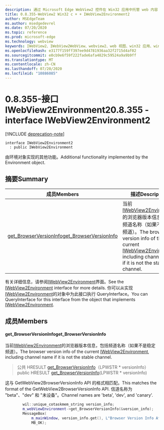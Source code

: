 ```yaml
---
description: 通过 Microsoft Edge WebView2 控件在 Win32 应用中托管 web 内容
title: 0.8.355-WebView2 Win32 c + + IWebView2Environment2
author: MSEdgeTeam
ms.author: msedgedevrel
ms.date: 07/20/2020
ms.topic: reference
ms.prod: microsoft-edge
ms.technology: webview
keywords: IWebView2、IWebView2WebView、webview2、web 视图、win32 应用、win32、edge
ms.openlocfilehash: e3177f159ff397ee9d4781936aa32f2715d4af02
ms.sourcegitcommit: e0cb9e6f59f222fade6afa4829c59524a9a9b9ff
ms.translationtype: MT
ms.contentlocale: zh-CN
ms.lasthandoff: 07/20/2020
ms.locfileid: "10886085"
---
```

# <span data-ttu-id="edba9-104">0.8.355-接口 IWebView2Environment2</span><span class="sxs-lookup"><span data-stu-id="edba9-104">0.8.355 - interface IWebView2Environment2</span></span> 

[!INCLUDE [deprecation-note](../../includes/deprecation-note.md)]

```
interface IWebView2Environment2
  : public IWebView2Environment
```

<span data-ttu-id="edba9-105">由环境对象实现的其他功能。</span><span class="sxs-lookup"><span data-stu-id="edba9-105">Additional functionality implemented by the Environment object.</span></span>

## <span data-ttu-id="edba9-106">摘要</span><span class="sxs-lookup"><span data-stu-id="edba9-106">Summary</span></span>

 <span data-ttu-id="edba9-107">成员</span><span class="sxs-lookup"><span data-stu-id="edba9-107">Members</span></span>                        | <span data-ttu-id="edba9-108">描述</span><span class="sxs-lookup"><span data-stu-id="edba9-108">Descriptions</span></span>
--------------------------------|---------------------------------------------
[<span data-ttu-id="edba9-109">get_BrowserVersionInfo</span><span class="sxs-lookup"><span data-stu-id="edba9-109">get_BrowserVersionInfo</span></span>](#get_browserversioninfo) | <span data-ttu-id="edba9-110">当前[IWebView2Environment](IWebView2Environment.md)的浏览器版本信息，包括频道名称（如果不是稳定频道）。</span><span class="sxs-lookup"><span data-stu-id="edba9-110">The browser version info of the current [IWebView2Environment](IWebView2Environment.md), including channel name if it is not the stable channel.</span></span>

<span data-ttu-id="edba9-111">有关详细信息，请参阅[IWebView2Environment](IWebView2Environment.md)界面。</span><span class="sxs-lookup"><span data-stu-id="edba9-111">See the [IWebView2Environment](IWebView2Environment.md) interface for more details.</span></span> <span data-ttu-id="edba9-112">你可以从实现[IWebView2Environment](IWebView2Environment.md)的对象中为此接口执行 QueryInterface。</span><span class="sxs-lookup"><span data-stu-id="edba9-112">You can QueryInterface for this interface from the object that implements [IWebView2Environment](IWebView2Environment.md).</span></span>

## <span data-ttu-id="edba9-113">成员</span><span class="sxs-lookup"><span data-stu-id="edba9-113">Members</span></span>

#### <span data-ttu-id="edba9-114">get_BrowserVersionInfo</span><span class="sxs-lookup"><span data-stu-id="edba9-114">get_BrowserVersionInfo</span></span> 

<span data-ttu-id="edba9-115">当前[IWebView2Environment](IWebView2Environment.md)的浏览器版本信息，包括频道名称（如果不是稳定频道）。</span><span class="sxs-lookup"><span data-stu-id="edba9-115">The browser version info of the current [IWebView2Environment](IWebView2Environment.md), including channel name if it is not the stable channel.</span></span>

> <span data-ttu-id="edba9-116">公共 HRESULT [get_BrowserVersionInfo](#get_browserversioninfo)（LPWSTR \* versionInfo）</span><span class="sxs-lookup"><span data-stu-id="edba9-116">public HRESULT [get_BrowserVersionInfo](#get_browserversioninfo)(LPWSTR \* versionInfo)</span></span>

<span data-ttu-id="edba9-117">这与 GetWebView2BrowserVersionInfo API 的格式相匹配。</span><span class="sxs-lookup"><span data-stu-id="edba9-117">This matches the format of the GetWebView2BrowserVersionInfo API.</span></span> <span data-ttu-id="edba9-118">信道名称为 "beta"、"dev" 和 "未设备"。</span><span class="sxs-lookup"><span data-stu-id="edba9-118">Channel names are 'beta', 'dev', and 'canary'.</span></span>

```cpp
        wil::unique_cotaskmem_string version_info;
        m_webViewEnvironment->get_BrowserVersionInfo(&version_info);
        MessageBox(
            m_mainWindow, version_info.get(), L"Browser Version Info After WebView Creation",
            MB_OK);
```

